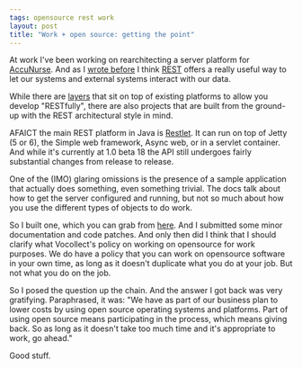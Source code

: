 ```yaml
---
tags: opensource rest work
layout: post
title: "Work + open source: getting the point"
---
```




<p>At work I've been working on rearchitecting a server platform for <a href="http://healthcare.vocollect.com/global/web/us/solutions">AccuNurse</a>. And as I <a href="http://www.cwinters.com/news/display/3502">wrote before</a> I think <a href="http://rest.blueoxen.net/cgi-bin/wiki.pl">REST</a> offers a really useful way to let our systems and external systems interact with our data.</p>

<p>While there are <a href="http://java.sun.com/developer/technicalArticles/WebServices/restful/">layers</a> that sit on top of existing platforms to allow you develop "RESTfully", there are also projects that are built from the ground-up with the REST architectural style in mind.</p>

<p>AFAICT the main REST platform in Java is <a href="http://www.restlet.org/">Restlet</a>. It can run on top of Jetty (5 or 6), the Simple web framework, Async web, or in a servlet container. And while it's currently at 1.0 beta 18 the API still undergoes fairly substantial changes from release to release.</p>

<p>One of the (IMO) glaring omissions is the presence of a sample application that actually does something, even something trivial. The docs talk about how to get the server configured and running, but not so much about how you use the different types of objects to do work.</p>

<p>So I built one, which you can grab from <a href="http://www.cwinters.com/raw/RestSampleBook.zip">here</a>. And I submitted some minor documentation and code patches. And only then did I think that I should clarify what Vocollect's policy on working on opensource for work purposes. We do have a policy that you can work on opensource software in your own time, as long as it doesn't duplicate what you do at your job. But not what you do on the job.</p>

<p>So I posed the question up the chain. And the answer I got back was very gratifying. Paraphrased, it was: "We have as part of our business plan to lower costs by using open source operating systems and platforms. Part of using open source means participating in the process, which means giving back. So as long as it doesn't take too much time and it's appropriate to work, go ahead."</p>

<p>Good stuff.</p>


